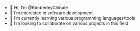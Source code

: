 - 👋 Hi, I’m @KimberleyChibale
- 👀 I’m interested in software development
- 🌱 I’m currently learning various programming languages/tools
- 💞️ I’m looking to collaborate on various projects in this field


<!---
KimberleyChibale/KimberleyChibale is a ✨ special ✨ repository because its `README.md` (this file) appears on your GitHub profile.
You can click the Preview link to take a look at your changes.
--->
